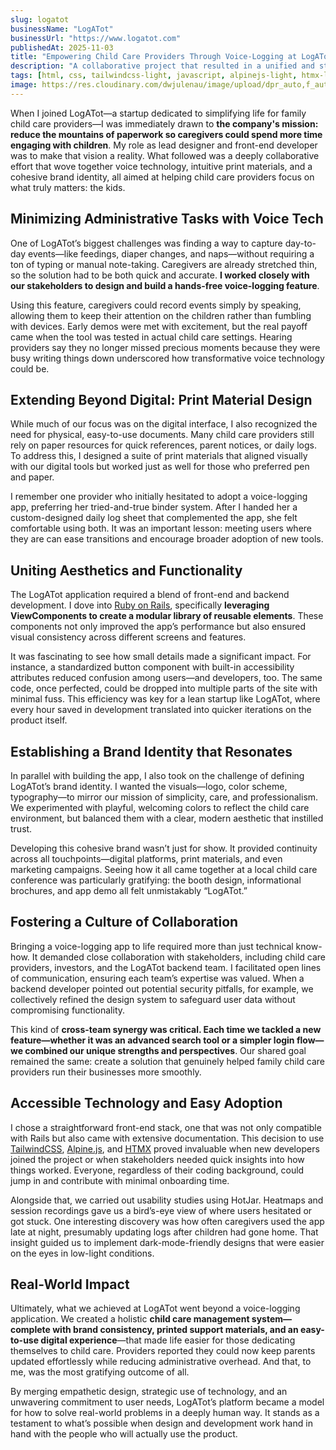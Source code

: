 ```yaml
---
slug: logatot
businessName: "LogATot"
businessUrl: "https://www.logatot.com"
publishedAt: 2025-11-03
title: "Empowering Child Care Providers Through Voice-Logging at LogATot"
description: "A collaborative project that resulted in a unified and streamlined web application, elevating the brand’s digital presence."
tags: [html, css, tailwindcss-light, javascript, alpinejs-light, htmx-light, figma-light, ruby, rails, github-light, heroku]
image: https://res.cloudinary.com/dwjulenau/image/upload/dpr_auto,f_auto,fl_progressive,q_auto/v1710941651/josh-portfolio/logatot.jpg
---
```


When I joined LogATot—a startup dedicated to simplifying life for family child care providers—I was immediately drawn to <strong>the company's mission: reduce the mountains of paperwork so caregivers could spend more time engaging with children</strong>. My role as lead designer and front-end developer was to make that vision a reality. What followed was a deeply collaborative effort that wove together voice technology, intuitive print materials, and a cohesive brand identity, all aimed at helping child care providers focus on what truly matters: the kids.

## Minimizing Administrative Tasks with Voice Tech
One of LogATot’s biggest challenges was finding a way to capture day-to-day events—like feedings, diaper changes, and naps—without requiring a ton of typing or manual note-taking. Caregivers are already stretched thin, so the solution had to be both quick and accurate. <strong>I worked closely with our stakeholders to design and build a hands-free voice-logging feature</strong>.

Using this feature, caregivers could record events simply by speaking, allowing them to keep their attention on the children rather than fumbling with devices. Early demos were met with excitement, but the real payoff came when the tool was tested in actual child care settings. Hearing providers say they no longer missed precious moments because they were busy writing things down underscored how transformative voice technology could be.

## Extending Beyond Digital: Print Material Design
While much of our focus was on the digital interface, I also recognized the need for physical, easy-to-use documents. Many child care providers still rely on paper resources for quick references, parent notices, or daily logs. To address this, I designed a suite of print materials that aligned visually with our digital tools but worked just as well for those who preferred pen and paper.

I remember one provider who initially hesitated to adopt a voice-logging app, preferring her tried-and-true binder system. After I handed her a custom-designed daily log sheet that complemented the app, she felt comfortable using both. It was an important lesson: meeting users where they are can ease transitions and encourage broader adoption of new tools.

## Uniting Aesthetics and Functionality
The LogATot application required a blend of front-end and backend development. I dove into <a href="https://rubyonrails.org/" target="_blank" rel="nofollow">Ruby on Rails</a>, specifically <strong>leveraging ViewComponents to create a modular library of reusable elements</strong>. These components not only improved the app’s performance but also ensured visual consistency across different screens and features.

It was fascinating to see how small details made a significant impact. For instance, a standardized button component with built-in accessibility attributes reduced confusion among users—and developers, too. The same code, once perfected, could be dropped into multiple parts of the site with minimal fuss. This efficiency was key for a lean startup like LogATot, where every hour saved in development translated into quicker iterations on the product itself.

## Establishing a Brand Identity that Resonates
In parallel with building the app, I also took on the challenge of defining LogATot’s brand identity. I wanted the visuals—logo, color scheme, typography—to mirror our mission of simplicity, care, and professionalism. We experimented with playful, welcoming colors to reflect the child care environment, but balanced them with a clear, modern aesthetic that instilled trust.

Developing this cohesive brand wasn’t just for show. It provided continuity across all touchpoints—digital platforms, print materials, and even marketing campaigns. Seeing how it all came together at a local child care conference was particularly gratifying: the booth design, informational brochures, and app demo all felt unmistakably “LogATot.”

## Fostering a Culture of Collaboration
Bringing a voice-logging app to life required more than just technical know-how. It demanded close collaboration with stakeholders, including child care providers, investors, and the LogATot backend team. I facilitated open lines of communication, ensuring each team’s expertise was valued. When a backend developer pointed out potential security pitfalls, for example, we collectively refined the design system to safeguard user data without compromising functionality.

This kind of <strong>cross-team synergy was critical. Each time we tackled a new feature—whether it was an advanced search tool or a simpler login flow—we combined our unique strengths and perspectives</strong>. Our shared goal remained the same: create a solution that genuinely helped family child care providers run their businesses more smoothly.

## Accessible Technology and Easy Adoption
I chose a straightforward front-end stack, one that was not only compatible with Rails but also came with extensive documentation. This decision to use <a href="https://tailwindcss.com" target="_blank" rel="nofollow">TailwindCSS</a>, <a href="https://alpinejs.dev/" target="_blank" rel="nofollow">Alpine.js</a>, and <a href="https://htmx.org" target="_blank" rel="nofollow">HTMX</a> proved invaluable when new developers joined the project or when stakeholders needed quick insights into how things worked. Everyone, regardless of their coding background, could jump in and contribute with minimal onboarding time.

Alongside that, we carried out usability studies using HotJar. Heatmaps and session recordings gave us a bird’s-eye view of where users hesitated or got stuck. One interesting discovery was how often caregivers used the app late at night, presumably updating logs after children had gone home. That insight guided us to implement dark-mode-friendly designs that were easier on the eyes in low-light conditions.

## Real-World Impact
Ultimately, what we achieved at LogATot went beyond a voice-logging application. We created a holistic <strong>child care management system—complete with brand consistency, printed support materials, and an easy-to-use digital experience</strong>—that made life easier for those dedicating themselves to child care. Providers reported they could now keep parents updated effortlessly while reducing administrative overhead. And that, to me, was the most gratifying outcome of all.

By merging empathetic design, strategic use of technology, and an unwavering commitment to user needs, LogATot’s platform became a model for how to solve real-world problems in a deeply human way. It stands as a testament to what’s possible when design and development work hand in hand with the people who will actually use the product.
